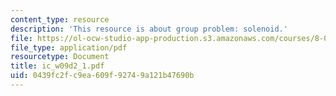 ```yaml
---
content_type: resource
description: 'This resource is about group problem: solenoid.'
file: https://ol-ocw-studio-app-production.s3.amazonaws.com/courses/8-02-physics-ii-electricity-and-magnetism-spring-2007/0439fc2fc9ea609f92749a121b47690b_ic_w09d2_1.pdf
file_type: application/pdf
resourcetype: Document
title: ic_w09d2_1.pdf
uid: 0439fc2f-c9ea-609f-9274-9a121b47690b
---
```

